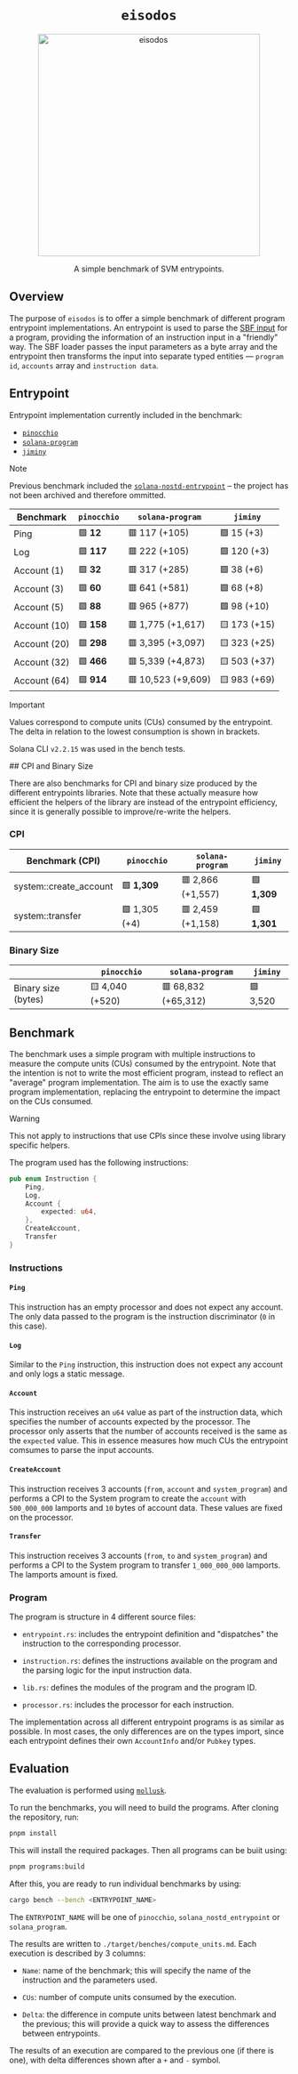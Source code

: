 <h1 align="center">
  <code>eisodos</code>
</h1>
<p align="center">
  <img width="400" alt="eisodos" src="https://github.com/user-attachments/assets/c3799ce0-a432-4898-b98c-869458a06439" />
</p>
<p align="center">
  A simple benchmark of SVM entrypoints.
</p>

## Overview

The purpose of `eisodos` is to offer a simple benchmark of different program entrypoint implementations. An entrypoint is used to parse the [SBF input](https://solana.com/docs/programs/faq#input-parameter-serialization) for a program, providing the information of an instruction input in a "friendly" way. The SBF loader passes the input parameters as a byte array and the entrypoint then transforms the input into separate typed entities &mdash; `program id`, `accounts` array and `instruction data`.

## Entrypoint

Entrypoint implementation currently included in the benchmark:

- [`pinocchio`](https://github.com/anza-xyz/pinocchio)
- [`solana-program`](https://github.com/anza-xyz/agave/tree/master/sdk/program)
- [`jiminy`](https://github.com/igneous-labs/jiminy)

> [!NOTE]
> Previous benchmark included the [`solana-nostd-entrypoint`](https://github.com/cavemanloverboy/solana-nostd-entrypoint) – the project has not been archived and therefore ommitted.

| Benchmark     | `pinocchio`     | `solana-program`  | `jiminy`     |
| ------------- | --------------- | ----------------- | ------------ |
| Ping          | 🟩 **12**       | 🟥 117 (+105)      | 🟩 15 (+3)   |
| Log           | 🟩 **117**      | 🟥 222 (+105)      | 🟩 120 (+3)  |
| Account (1)   | 🟩 **32**       | 🟥 317 (+285)      | 🟩 38 (+6)   |
| Account (3)   | 🟩 **60**       | 🟥 641 (+581)      | 🟩 68 (+8)   |
| Account (5)   | 🟩 **88**       | 🟥 965 (+877)      | 🟩 98 (+10)  |
| Account (10)  | 🟩 **158**      | 🟥 1,775 (+1,617)  | 🟨 173 (+15) |
| Account (20)  | 🟩 **298**      | 🟥 3,395 (+3,097)  | 🟨 323 (+25) |
| Account (32)  | 🟩 **466**      | 🟥 5,339 (+4,873)  | 🟨 503 (+37) |
| Account (64)  | 🟩 **914**      | 🟥 10,523 (+9,609) | 🟨 983 (+69) |

> [!IMPORTANT]
> Values correspond to compute units (CUs) consumed by the entrypoint. The delta in relation to the lowest consumption is shown in brackets.
>
> Solana CLI `v2.2.15` was used in the bench tests.

## CPI and Binary Size

There are also benchmarks for CPI and binary size produced by the different entrypoints libraries. Note that these actually measure how efficient the helpers of the library are
instead of the entrypoint efficiency, since it is generally possible to improve/re-write
the helpers.


### CPI

| Benchmark (CPI)        | `pinocchio`     | `solana-program`  | `jiminy`     |
| ---------------------- | --------------- | ----------------- | ------------ |
| system::create_account | 🟩 **1,309**    | 🟥 2,866 (+1,557) | 🟩 **1,309**  |
| system::transfer       | 🟩 1,305 (+4)   | 🟥 2,459 (+1,158) | 🟩 **1,301**  |


### Binary Size

|                     | `pinocchio`     | `solana-program`    | `jiminy` |
| ------------------- | --------------- | ------------------- | -------- |
| Binary size (bytes) | 🟨 4,040 (+520) | 🟥 68,832 (+65,312) | 🟩 3,520  |

## Benchmark

The benchmark uses a simple program with multiple instructions to measure the compute units (CUs) consumed by the entrypoint. Note that the intention is not to write the most efficient program, instead to reflect an "average" program implementation. The aim is to use the exactly same program implementation, replacing the entrypoint to determine the impact on the CUs consumed.

> [!WARNING]
> This not apply to instructions that use CPIs since these involve using library specific helpers.

The program used has the following instructions:

```rust
pub enum Instruction {
    Ping,
    Log,
    Account {
        expected: u64,
    },
    CreateAccount,
    Transfer
}
```

### Instructions

#### `Ping`

This instruction has an empty processor and does not expect any account. The only data passed to the program is the instruction discriminator (`0` in this case).

#### `Log`

Similar to the `Ping` instruction, this instruction does not expect any account and only logs a static message.

#### `Account`

This instruction receives an `u64` value as part of the instruction data, which specifies the number of accounts expected by the processor. The processor only asserts that the number of accounts received is the same as the `expected` value. This in essence measures how much CUs the entrypoint comsumes to parse the input accounts.

#### `CreateAccount`

This instruction receives 3 accounts (`from`, `account` and `system_program`) and performs a CPI to the System program to create the `account` with `500_000_000` lamports and `10` bytes of account data. These values are fixed on the processor.

#### `Transfer`

This instruction receives 3 accounts (`from`, `to` and `system_program`) and performs a CPI to the System program to transfer `1_000_000_000` lamports. The lamports amount is fixed.

### Program

The program is structure in 4 different source files:

- `entrypoint.rs`: includes the entrypoint definition and "dispatches" the instruction to the corresponding processor.

- `instruction.rs`: defines the instructions available on the program and the parsing logic for the input instruction data.

- `lib.rs`: defines the modules of the program and the program ID.

- `processor.rs`: includes the processor for each instruction.

The implementation across all different entrypoint programs is as similar as possible. In most cases, the only differences are on the types import, since each entrypoint defines their own `AccountInfo` and/or `Pubkey` types.

## Evaluation

The evaluation is performed using [`mollusk`](https://github.com/buffalojoec/mollusk).

To run the benchmarks, you will need to build the programs. After cloning the repository, run:

```bash
pnpm install
```

This will install the required packages. Then all programs can be buiit using:

```bash
pnpm programs:build
```

After this, you are ready to run individual benchmarks by using:

```bash
cargo bench --bench <ENTRYPOINT_NAME>
```

The `ENTRYPOINT_NAME` will be one of `pinocchio`, `solana_nostd_entrypoint` or `solana_program`.

The results are written to `./target/benches/compute_units.md`. Each execution is described by 3 columns:

- `Name`: name of the benchmark; this will specify the name of the instruction and the parameters used.

- `CUs`: number of compute units consumed by the execution.

- `Delta`: the difference in compute units between latest benchmark and the previous; this will provide a quick way to assess the differences between entrypoints.

The results of an execution are compared to the previous one (if there is one), with delta differences shown after a `+` and `-` symbol.
